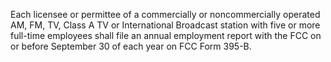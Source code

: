 Each licensee or permittee of a commercially or noncommercially operated AM, FM, TV, Class A TV or International Broadcast station with five or more full-time employees shall file an annual employment report with the FCC on or before September 30 of each year on FCC Form 395-B.
                      

